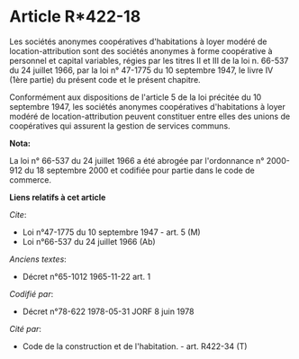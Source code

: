 # Article R*422-18

Les sociétés anonymes coopératives d'habitations à loyer modéré de location-attribution sont des sociétés anonymes à forme
coopérative à personnel et capital variables, régies par les titres II et III de la loi n. 66-537 du 24 juillet 1966, par la
loi n° 47-1775 du 10 septembre 1947, le livre IV (1ère partie) du présent code et le présent chapitre.

Conformément aux dispositions de l'article 5 de la loi précitée du 10 septembre 1947, les sociétés anonymes coopératives
d'habitations à loyer modéré de location-attribution peuvent constituer entre elles des unions de coopératives qui assurent
la gestion de services communs.

**Nota:**

La loi n° 66-537 du 24 juillet 1966 a été abrogée par l'ordonnance n° 2000-912 du 18 septembre 2000 et codifiée pour partie
dans le code de commerce.

**Liens relatifs à cet article**

_Cite_:

  - Loi n°47-1775 du 10 septembre 1947 - art. 5 (M)
  - Loi n°66-537 du 24 juillet 1966 (Ab)

_Anciens textes_:

  - Décret n°65-1012 1965-11-22 art. 1

_Codifié par_:

  - Décret n°78-622 1978-05-31 JORF 8 juin 1978

_Cité par_:

  - Code de la construction et de l'habitation. - art. R422-34 (T)
